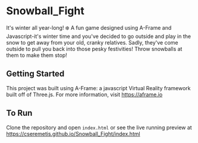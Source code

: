 # Snowball_Fight

It's winter all year-long! ❄️
A fun game designed using A-Frame and Javascript-it's winter 
time and you've decided to go outside and play in the snow to get
away from your old, cranky relatives. Sadly, they've come outside
to pull you back into those pesky festivities! Throw snowballs at them
to make them stop!

## Getting Started

This project was built using A-Frame: a javascript Virtual Reality
framework built off of Three.js. For more information, visit <https://aframe.io>

## To Run

Clone the repository and open `index.html` or see the live running preview at
<https://cseremetis.github.io/Snowball_Fight/index.html>